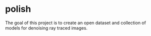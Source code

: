 # polish

The goal of this project is to create an open dataset and collection of models for denoising ray traced images.

